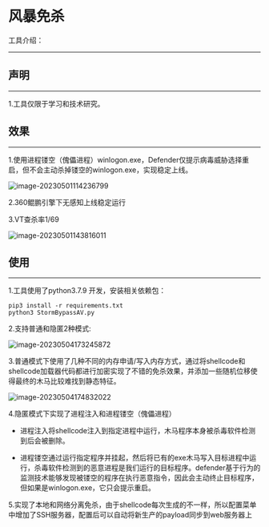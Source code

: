 # 风暴免杀

工具介绍：

***

## 声明

***

1.工具仅限于学习和技术研究。



## 效果

***

1.使用进程镂空（傀儡进程）winlogon.exe，Defender仅提示病毒威胁选择重启，但不会主动杀掉镂空的winlogon.exe，实现稳定上线。

![image-20230501114236799](https://dybimages.oss-cn-chengdu.aliyuncs.com/image-20230501114236799.png)

2.360鲲鹏引擎下无感知上线稳定运行



3.VT查杀率1/69

![image-20230501143816011](https://dybimages.oss-cn-chengdu.aliyuncs.com/image-20230501143816011.png)



## 使用

***

1.工具使用了python3.7.9 开发，安装相关依赖包：

```
pip3 install -r requirements.txt
python3 StormBypassAV.py
```

2.支持普通和隐匿2种模式:

![image-20230504173245872](https://dybimages.oss-cn-chengdu.aliyuncs.com/image-20230504173245872.png)

3.普通模式下使用了几种不同的内存申请/写入内存方式，通过将shellcode和shellcode加载器代码都进行加密实现了不错的免杀效果，并添加一些随机位移使得最终的木马比较难找到静态特征。

![image-20230504174832022](https://dybimages.oss-cn-chengdu.aliyuncs.com/image-20230504174832022.png)

4.隐匿模式下实现了进程注入和进程镂空（傀儡进程）

- 进程注入将shellcode注入到指定进程中运行，木马程序本身被杀毒软件检测到后会被删除。

- 进程镂空通过运行指定程序并挂起，然后将已有的exe木马写入目标进程中运行，杀毒软件检测到的恶意进程是我们运行的目标程序。defender基于行为的监测技术能够发现被镂空的程序在执行恶意指令，因此会主动终止目标程序，但如果是winlogon.exe，它只会提示重启。



5.实现了本地和网络分离免杀，由于shellcode每次生成的不一样，所以配置菜单中增加了SSH服务器，配置后可以自动将新生产的payload同步到web服务器上

